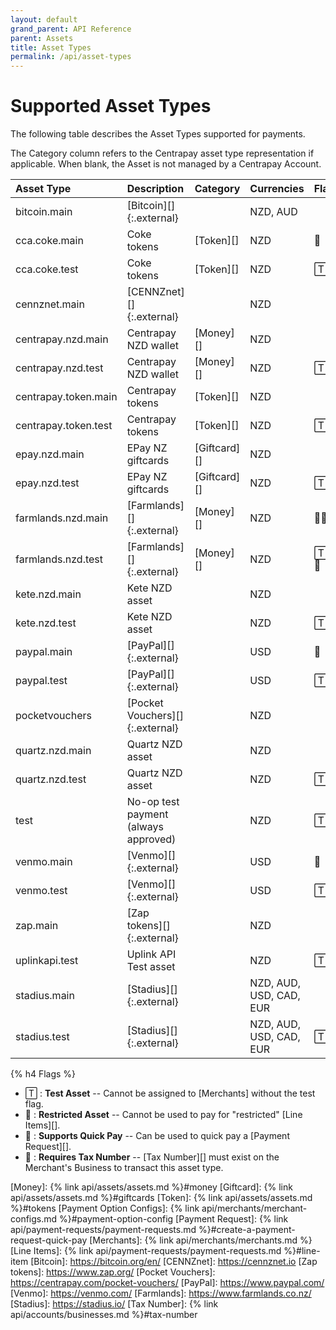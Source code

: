 ```yaml
---
layout: default
grand_parent: API Reference
parent: Assets
title: Asset Types
permalink: /api/asset-types
---
```


# Supported Asset Types

The following table describes the Asset Types supported for payments.

The Category column refers to the Centrapay asset type representation if
applicable. When blank, the Asset is not managed by a Centrapay Account.

|      Asset Type      |             Description              |   Category   |       Currencies        | Flags |
| :------------------- | :----------------------------------- | :----------- | :---------------------- | :---- |
| bitcoin.main         | [Bitcoin][]{:.external}              |              | NZD, AUD                |       |
| cca.coke.main        | Coke tokens                          | [Token][]    | NZD                     | 🚫     |
| cca.coke.test        | Coke tokens                          | [Token][]    | NZD                     | 🅃 🚫   |
| cennznet.main        | [CENNZnet][]{:.external}             |              | NZD                     |       |
| centrapay.nzd.main   | Centrapay NZD wallet                 | [Money][]    | NZD                     |       |
| centrapay.nzd.test   | Centrapay NZD wallet                 | [Money][]    | NZD                     | 🅃     |
| centrapay.token.main | Centrapay tokens                     | [Token][]    | NZD                     |       |
| centrapay.token.test | Centrapay tokens                     | [Token][]    | NZD                     | 🅃     |
| epay.nzd.main        | EPay NZ giftcards                    | [Giftcard][] | NZD                     |       |
| epay.nzd.test        | EPay NZ giftcards                    | [Giftcard][] | NZD                     | 🅃     |
| farmlands.nzd.main   | [Farmlands][]{:.external}            | [Money][]    | NZD                     | 💸💼    |
| farmlands.nzd.test   | [Farmlands][]{:.external}            | [Money][]    | NZD                     | 🅃💸💼   |
| kete.nzd.main        | Kete NZD asset                       |              | NZD                     |       |
| kete.nzd.test        | Kete NZD asset                       |              | NZD                     | 🅃     |
| paypal.main          | [PayPal][]{:.external}               |              | USD                     | 💸     |
| paypal.test          | [PayPal][]{:.external}               |              | USD                     | 🅃 💸   |
| pocketvouchers       | [Pocket Vouchers][]{:.external}      |              | NZD                     |       |
| quartz.nzd.main      | Quartz NZD asset                     |              | NZD                     |       |
| quartz.nzd.test      | Quartz NZD asset                     |              | NZD                     | 🅃     |
| test                 | No-op test payment (always approved) |              | NZD                     | 🅃     |
| venmo.main           | [Venmo][]{:.external}                |              | USD                     | 💸     |
| venmo.test           | [Venmo][]{:.external}                |              | USD                     | 🅃 💸   |
| zap.main             | [Zap tokens][]{:.external}           |              | NZD                     |       |
| uplinkapi.test       | Uplink API Test asset                |              | NZD                     | 🅃     |
| stadius.main         | [Stadius][]{:.external}              |              | NZD, AUD, USD, CAD, EUR |       |
| stadius.test         | [Stadius][]{:.external}              |              | NZD, AUD, USD, CAD, EUR | 🅃     |


{% h4 Flags %}

 * 🅃  : **Test Asset** -- Cannot be assigned to [Merchants] without the test flag.
 * 🚫 : **Restricted Asset** -- Cannot be used to pay for "restricted" [Line Items][].
 * 💸 : **Supports Quick Pay** -- Can be used to quick pay a [Payment Request][].
 * 💼 : **Requires Tax Number** -- [Tax Number][] must exist on the Merchant's Business to transact this asset type.


[Money]: {% link api/assets/assets.md %}#money
[Giftcard]: {% link api/assets/assets.md %}#giftcards
[Token]: {% link api/assets/assets.md %}#tokens
[Payment Option Configs]: {% link api/merchants/merchant-configs.md %}#payment-option-config
[Payment Request]: {% link api/payment-requests/payment-requests.md %}#create-a-payment-request-quick-pay
[Merchants]: {% link api/merchants/merchants.md %}
[Line Items]: {% link api/payment-requests/payment-requests.md %}#line-item
[Bitcoin]: https://bitcoin.org/en/
[CENNZnet]: https://cennznet.io
[Zap tokens]: https://www.zap.org/
[Pocket Vouchers]: https://centrapay.com/pocket-vouchers/
[PayPal]: https://www.paypal.com/
[Venmo]: https://venmo.com/
[Farmlands]: https://www.farmlands.co.nz/
[Stadius]: https://stadius.io/
[Tax Number]: {% link api/accounts/businesses.md %}#tax-number
